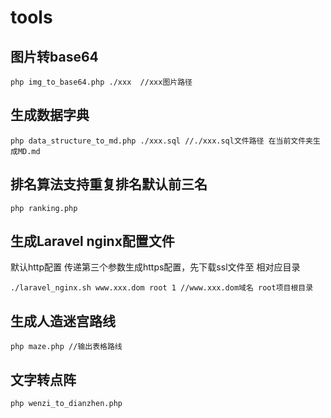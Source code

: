 # tools
## 图片转base64
```
php img_to_base64.php ./xxx  //xxx图片路径
```
## 生成数据字典
```
php data_structure_to_md.php ./xxx.sql //./xxx.sql文件路径 在当前文件夹生成MD.md
```
## 排名算法支持重复排名默认前三名
```
php ranking.php
```
##  生成Laravel nginx配置文件
默认http配置 传递第三个参数生成https配置，先下载ssl文件至 相对应目录
```
./laravel_nginx.sh www.xxx.dom root 1 //www.xxx.dom域名 root项目根目录
```
## 生成人造迷宫路线

```
php maze.php //输出表格路线
```
## 文字转点阵

```
php wenzi_to_dianzhen.php 
```

